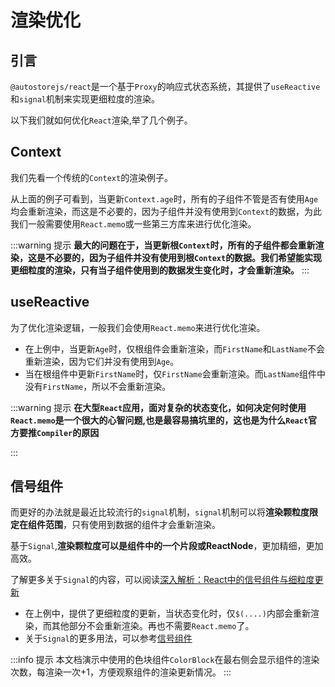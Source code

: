 # 渲染优化

## 引言


`@autostorejs/react`是一个基于`Proxy`的响应式状态系统，其提供了`useReactive`和`signal`机制来实现更细粒度的渲染。

以下我们就如何优化`React`渲染,举了几个例子。

##  **Context**

我们先看一个传统的`Context`的渲染例子。

<demo react="store/useContextRender.tsx" />

从上面的例子可看到，当更新`Context.age`时，所有的子组件不管是否有使用`Age`均会重新渲染，而这是不必要的，因为子组件并没有使用到`Context`的数据，为此我们一般需要使用`React.memo`或一些第三方库来进行优化渲染。

:::warning 提示
**最大的问题在于，当更新根`Context`时，所有的子组件都会重新渲染，这是不必要的，因为子组件并没有使用到根`Context`的数据。我们希望能实现更细粒度的渲染，只有当子组件使用到的数据发生变化时，才会重新渲染。**
::: 

## useReactive

为了优化渲染逻辑，一般我们会使用`React.memo`来进行优化渲染。

<demo react="store/useReactiveMemo.tsx" />

- 在上例中，当更新`Age`时，仅根组件会重新渲染，而`FirstName`和`LastName`不会重新渲染，因为它们并没有使用到`Age`。
- 当在根组件中更新`FirstName`时，仅`FirstName`会重新渲染。而`LastName`组件中没有`FirstName`，所以不会重新渲染。

:::warning 提示
**在大型`React`应用，面对复杂的状态变化，如何决定何时使用`React.memo`是一个很大的心智问题,也是最容易搞坑里的，这也是为什么`React`官方要推`Compiler`的原因**

::: 

## 信号组件

而更好的办法就是最近比较流行的`signal`机制，`signal`机制可以将**渲染颗粒度限定在组件范围**，只有使用到数据的组件才会重新渲染。

基于`Signal`,**渲染颗粒度可以是组件中的一个片段或ReactNode**，更加精细，更加高效。

了解更多关于`Signal`的内容，可以阅读[深入解析：React中的信号组件与细粒度更新](https://juejin.cn/post/7425580383013027850)

<demo react="store/useSignalRender.tsx" />

- 在上例中，提供了更细粒度的更新，当状态变化时，仅`$(....)`内部会重新渲染，而其他部分不会重新渲染。再也不需要`React.memo`了。
- 关于`Signal`的更多用法，可以参考[信号组件](../signal/about)



:::info 提示
本文档演示中使用的色块组件`ColorBlock`在最右侧会显示组件的渲染次数，每渲染一次+1，方便观察组件的渲染更新情况。
:::

